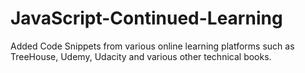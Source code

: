 # JavaScript-Continued-Learning

Added Code Snippets from various online learning platforms such as TreeHouse, Udemy, Udacity and various other technical books.
